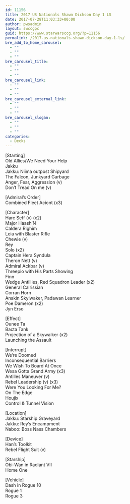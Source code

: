 ```yaml
---
id: 11156
title: 2017 US Nationals Shawn Dickson Day 1 LS
date: 2017-07-28T11:03:33+00:00
author: pwsadmin
layout: swccgpc
guid: https://www.starwarsccg.org/?p=11156
permalink: /2017-us-nationals-shawn-dickson-day-1-ls/
bre_add_to_home_carousel:
  - ""
  - ""
  - ""
bre_carousel_title:
  - ""
  - ""
  - ""
bre_carousel_link:
  - ""
  - ""
  - ""
bre_carousel_external_link:
  - ""
  - ""
  - ""
bre_carousel_slogan:
  - ""
  - ""
  - ""
categories:
  - Decks
---
```

[Starting]  
Old Allies/We Need Your Help  
Jakku  
Jakku: Niima outpost Shipyard  
The Falcon, Junkyard Garbage  
Anger, Fear, Aggression (v)  
Don&#8217;t Tread On me (v)

[Admiral&#8217;s Order]  
Combined Fleet Aciont (x3)

[Character]  
Harc Seff (v) (x2)  
Major Haash&#8217;N  
Caldera Righim  
Leia with Blaster Rifle  
Chewie (v)  
Rey  
Solo (x2)  
Captain Hera Syndula  
Theron Nett (v)  
Admiral Ackbar (v)  
Threepio with His Parts Showing  
Finn  
Wedge Antillies, Red Squadron Leader (x2)  
General Calrissian  
Corran Horn  
Anakin Skylwaker, Padawan Learner  
Poe Dameron (x2)  
Jyn Erso

[Effect]  
Ounee Ta  
Bacta Tank  
Projection of a Skywalker (x2)  
Launching the Assault

[Interrupt]  
We&#8217;re Doomed  
Inconsequential Barriers  
We Wish To Board At Once  
Wesa Gotta Grand Army (x3)  
Antilles Maneuver (v)  
Rebel Leadership (v) (x3)  
Were You Looking For Me?  
On The Edge  
Houjix  
Control & Tunnel Vision

[Location]  
Jakku: Starship Graveyard  
Jakku: Rey&#8217;s Encampment  
Naboo: Boss Nass Chambers

[Device]  
Han&#8217;s Toolkit  
Rebel Flight Suit (v)

[Starship]  
Obi-Wan in Radiant VII  
Home One

[Vehicle]  
Dash in Rogue 10  
Rogue 1  
Rogue 3